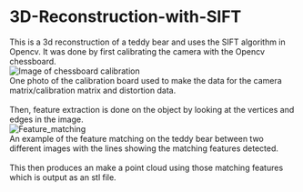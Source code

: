 # 3D-Reconstruction-with-SIFT
This is a 3d reconstruction of a teddy bear and uses the SIFT algorithm in Opencv. It was done by first calibrating the camera with the Opencv chessboard.
<br/>
![Image of chessboard calibration](https://github.com/user-attachments/assets/0688426e-43f4-4ce3-811a-ef27b9f12379)
<br/>
One photo of the calibration board used to make the data for the camera matrix/calibration matrix and distortion data.
<br/><br/>
Then, feature extraction is done on the object by looking at the vertices and edges in the image.
<br/>
![Feature_matching](https://github.com/user-attachments/assets/58b6571c-5bb3-47bc-8051-511f0f93a914)
<br/>
An example of the feature matching on the teddy bear between two different images with the lines showing the matching features detected.
<br/><br/>
This then produces an make a point cloud using those matching features which is output as an stl file.
